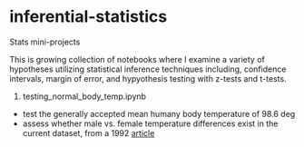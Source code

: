 # inferential-statistics
Stats mini-projects

This is growing collection of notebooks where I examine a variety of hypotheses utilizing statistical inference techniques including, confidence intervals, margin of error, and hypyothesis testing with z-tests and t-tests.

1. testing_normal_body_temp.ipynb
- test the generally accepted mean humany body temperature of 98.6 deg
- assess whether male vs. female temperature differences exist in the current dataset, from a 1992 [article](https://ww2.amstat.org/publications/jse/datasets/normtemp.txt)

